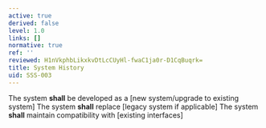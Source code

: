 ```yaml
---
active: true
derived: false
level: 1.0
links: []
normative: true
ref: ''
reviewed: H1nVkphbLikxkvDtLcCUyHl-fwaC1ja0r-D1CqBuqrk=
title: System History
uid: SSS-003
---
```


The system **shall** be developed as a [new system/upgrade to existing system]
The system **shall** replace [legacy system if applicable]
The system **shall** maintain compatibility with [existing interfaces]